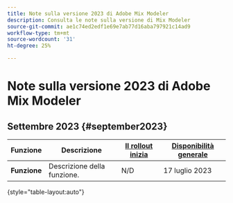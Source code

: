 ```yaml
---
title: Note sulla versione 2023 di Adobe Mix Modeler
description: Consulta le note sulla versione di Mix Modeler
source-git-commit: ae1c74ed2edf1e69e7ab77d16aba797921c14ad9
workflow-type: tm+mt
source-wordcount: '31'
ht-degree: 25%

---
```


# Note sulla versione 2023 di Adobe Mix Modeler

## Settembre 2023 {#september2023}

| Funzione | Descrizione | [Il rollout inizia](releases.md) | [Disponibilità generale](releases.md) |
| ----------- | ---------- | ------- | ---- |
| **Funzione** | Descrizione della funzione. | N/D | 17 luglio 2023 |

{style="table-layout:auto"}
